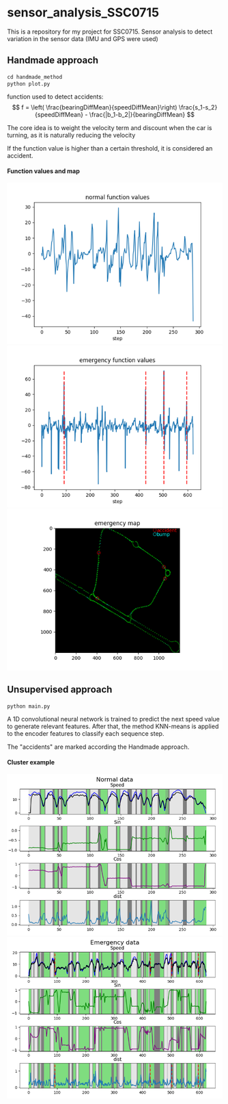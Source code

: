 # sensor_analysis_SSC0715

This is a repository for my project for SSC0715. Sensor analysis to detect variation in the sensor data (IMU and GPS were used)


## Handmade approach

```
cd handmade_method
python plot.py
```

function used to detect accidents:
$$ f = \left( \frac{bearingDiffMean}{speedDiffMean}\right) \frac{s_1-s_2}{speedDiffMean} - \frac{|b_1-b_2|}{bearingDiffMean} $$


The core idea is to weight the velocity term and discount when the car is turning, as it is naturally reducing the velocity


If the function value is higher than a certain threshold, it is considered an accident.

#### Function values and map
![normal_func](imgs/normal_func.png?raw=true "normal function")
![emg_func](imgs/emg_func.png?raw=true "emergency function")
![emg_map](imgs/emg_map.png?raw=true "emergency map")

## Unsupervised approach
```
python main.py
```

A 1D convolutional neural network is trained to predict the next speed value to generate relevant features. After that, the method KNN-means is applied to the encoder features to classify each sequence step.

The "accidents" are marked according the Handmade approach.

#### Cluster example
![normal_uns](imgs/normal_uns.png?raw=true "normal cluster")
![emg_uns](imgs/emg_uns.png?raw=true "emg cluster")
